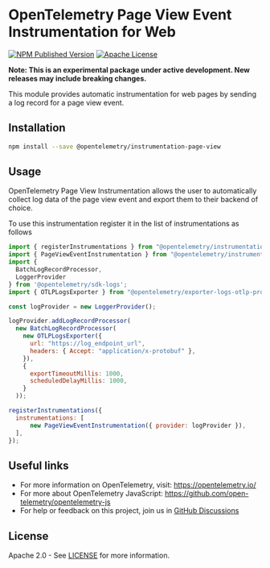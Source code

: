 # OpenTelemetry Page View Event Instrumentation for Web

[![NPM Published Version][npm-img]][npm-url]
[![Apache License][license-image]][license-image]

**Note: This is an experimental package under active development. New releases may include breaking changes.**

This module provides automatic instrumentation for web pages by sending a log record for a page view event.

## Installation

```bash
npm install --save @opentelemetry/instrumentation-page-view
```

## Usage

OpenTelemetry Page View Instrumentation allows the user to automatically collect log data of the page view event and export them to their backend of choice.

To use this instrumentation register it in the list of instrumentations as follows

```js
import { registerInstrumentations } from "@opentelemetry/instrumentation";
import { PageViewEventInstrumentation } from "@opentelemetry/instrumentation-page-view";
import {
  BatchLogRecordProcessor,
  LoggerProvider
} from '@opentelemetry/sdk-logs';
import { OTLPLogsExporter } from "@opentelemetry/exporter-logs-otlp-proto";

const logProvider = new LoggerProvider();

logProvider.addLogRecordProcessor(
  new BatchLogRecordProcessor(
    new OTLPLogsExporter({
      url: "https://log_endpoint_url",
      headers: { Accept: "application/x-protobuf" },
    }),
    {
      exportTimeoutMillis: 1000,
      scheduledDelayMillis: 1000,
    }
  ));

registerInstrumentations({
  instrumentations: [
      new PageViewEventInstrumentation({ provider: logProvider }),
  ],
});

```

## Useful links

- For more information on OpenTelemetry, visit: <https://opentelemetry.io/>
- For more about OpenTelemetry JavaScript: <https://github.com/open-telemetry/opentelemetry-js>
- For help or feedback on this project, join us in [GitHub Discussions][discussions-url]

## License

Apache 2.0 - See [LICENSE][license-url] for more information.

[discussions-url]: https://github.com/open-telemetry/opentelemetry-js/discussions
[license-url]: https://github.com/open-telemetry/opentelemetry-js/blob/main/LICENSE
[license-image]: https://img.shields.io/badge/license-Apache_2.0-green.svg?style=flat
[npm-url]: https://www.npmjs.com/package/@opentelemetry/instrumentation-http
[npm-img]: https://badge.fury.io/js/%40opentelemetry%2Finstrumentation-http.svg
